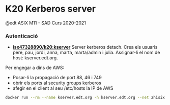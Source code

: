 # K20 Kerberos server

@edt ASIX M11 - SAD Curs 2020-2021

### Autenticació

* **[isx47328890/k20:kserver]** Server kerberos detach. Crea els usuaris pere, pau, jordi, anna, marta, marta/admin i julia. Assignar-li el nom de host: kserver.edt.org.

Per engegar a dins de AWS:
  * Posar-li la propagació de port 88, 46 i 749
  * obrir els ports al security groups kerberos
  * afegir en el client al seu /etc/hosts la IP de AWS


```bash
docker run --rm --name kserver.edt.org -h kserver.edt.org --net 2hisix -p 88:88 -p 464:464 -p 749:749 -d isx47328890/k20:kserver
```
[isx47328890/k20:kserver]:https://hub.docker.com/layers/isx47328890/k20/kserver/images/sha256-a5fff4ba0fa04c42a69bc1873f7b44cc272a1c1d00b58c0ab367054823c531d9?context=explore
